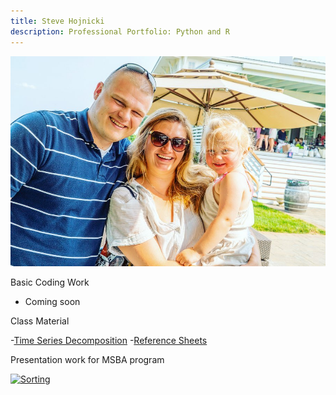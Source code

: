```yaml
---
title: Steve Hojnicki 
description: Professional Portfolio: Python and R
---
```


![My Picture](/pics/family.jpg)

Basic Coding Work
* Coming soon

Class Material

-[Time Series Decomposition](/timeseries/index.md)
-[Reference Sheets](https://github.com/Hojnicki/cheatsheets)


Presentation work for MSBA program

[![Sorting](https://img.youtube.com/vi/apOBmeJkpdI/0.jpg)](https://www.youtube.com/watch?v=apOBmeJkpdI)
